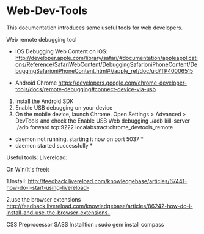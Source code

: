 Web-Dev-Tools
=============

This documentation introduces some useful tools for web developers.




Web remote debugging tool
* iOS
   Debugging Web Content on iOS: 
http://developer.apple.com/library/safari/#documentation/appleapplications/Reference/SafariWebContent/DebuggingSafarioniPhoneContent/DebuggingSafarioniPhoneContent.html#//apple_ref/doc/uid/TP40006515

* Android Chrome
https://developers.google.com/chrome-developer-tools/docs/remote-debugging#connect-device-via-usb
1. Install the Android SDK
2. Enable USB debugging on your device
3. On the mobile device, launch Chrome. Open Settings > Advanced > DevTools and check the Enable USB Web debugging 
./adb kill-server
./adb forward tcp:9222 localabstract:chrome_devtools_remote
* daemon not running. starting it now on port 5037 *
* daemon started successfully *



Useful tools:
Livereload: 

On Win(it's free):

1.Install:
http://feedback.livereload.com/knowledgebase/articles/67441-how-do-i-start-using-livereload-

2.use the browser extensions
http://feedback.livereload.com/knowledgebase/articles/86242-how-do-i-install-and-use-the-browser-extensions-


CSS Preprocessor
SASS
Installtion : sudo gem install compass



